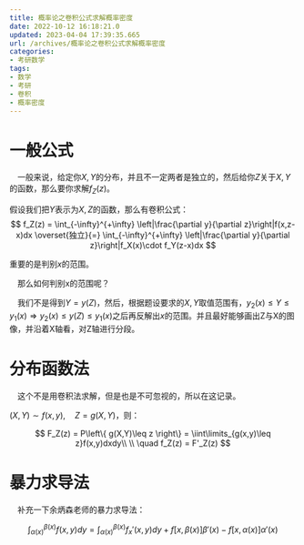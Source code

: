 ```yaml
---
title: 概率论之卷积公式求解概率密度
date: 2022-10-12 16:18:21.0
updated: 2023-04-04 17:39:35.665
url: /archives/概率论之卷积公式求解概率密度
categories: 
- 考研数学
tags: 
- 数学
- 考研
- 卷积
- 概率密度
---
```




#  一般公式

&emsp;一般来说，给定你$X,Y$的分布，并且不一定两者是独立的，然后给你$Z$关于$X,Y$的函数，那么要你求解$f_Z(z)$。

假设我们把$Y$表示为$X,Z$的函数，那么有卷积公式：
$$
f_Z(z) = \int_{-\infty}^{+\infty} \left|\frac{\partial y}{\partial z}\right|f(x,z-x)dx \overset{独立}{=} \int_{-\infty}^{+\infty} \left|\frac{\partial y}{\partial z}\right|f_X(x)\cdot f_Y(z-x)dx
$$

重要的是判别$x$的范围。

&emsp;那么如何判别x的范围呢？

&emsp;我们不是得到$Y=y(Z)$，然后，根据题设要求的$X,Y$取值范围有，$y_2(x)\leq Y\leq y_1(x) \Rightarrow y_2(x)\leq y(Z)\leq y_1(x)$之后再反解出$x$的范围。并且最好能够画出Z与X的图像，并沿着X轴看，对Z轴进行分段。

# 分布函数法

&emsp;这个不是用卷积法求解，但是也是不可忽视的，所以在这记录。

$(X,Y)\sim f(x,y), \quad Z=g(X,Y)$，则：

$$
F_Z(z) = P\left\{ g(X,Y)\leq z \right\} = \iint\limits_{g(x,y)\leq z}f(x,y)dxdy\\ \\ \quad f_Z(z) = F'_Z(z)
$$

# 暴力求导法

&emsp;补充一下余炳森老师的暴力求导法：

$$
\int_{\alpha(x)}^{\beta(x)} f(x,y) dy = \int_{\alpha(x)}^{\beta(x)}f_x'(x,y) dy  + f[x,\beta(x)]\beta'(x) - f[x,\alpha(x)]\alpha'(x)
$$
